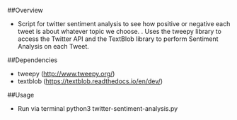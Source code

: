 ##Overview
- Script for twitter sentiment analysis to see how positive or negative each tweet is about whatever topic we choose. . Uses the tweepy library to access the Twitter API and the TextBlob 
library to perform Sentiment Analysis on each Tweet. 

##Dependencies
- tweepy (http://www.tweepy.org/)
- textblob (https://textblob.readthedocs.io/en/dev/)

##Usage
- Run via terminal python3 twitter-sentiment-analysis.py
